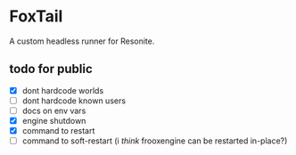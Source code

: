 # FoxTail
A custom headless runner for Resonite. 

## todo for public
- [x] dont hardcode worlds
- [ ] dont hardcode known users
- [ ] docs on env vars
- [x] engine shutdown
- [x] command to restart
- [ ] command to soft-restart (i *think* frooxengine can be restarted in-place?)
